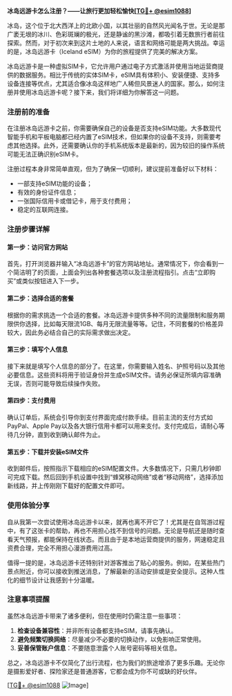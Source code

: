 **冰岛远游卡怎么注册？——让旅行更加轻松愉快[[TG💪+ @esim1088](https://t.me/s/esim1088)]**

冰岛，这个位于北大西洋上的北欧小国，以其壮丽的自然风光闻名于世。无论是那广袤无垠的冰川、色彩斑斓的极光，还是静谧的黑沙滩，都吸引着无数旅行者前往探索。然而，对于初次来到这片土地的人来说，语言和网络可能是两大挑战。幸运的是，冰岛远游卡（Iceland eSIM）为你的旅程提供了完美的解决方案。

冰岛远游卡是一种虚拟SIM卡，它允许用户通过电子方式激活并使用当地运营商提供的数据服务。相比于传统的实体SIM卡，eSIM具有体积小、安装便捷、支持多设备连接等优点，尤其适合像冰岛这样地广人稀但风景迷人的国家。那么，如何注册并使用冰岛远游卡呢？接下来，我们将详细为你解答这一问题。

### 注册前的准备

在注册冰岛远游卡之前，你需要确保自己的设备是否支持eSIM功能。大多数现代智能手机和平板电脑都已经内置了eSIM技术，但如果你的设备不支持，则需要考虑其他选择。此外，还需要确认你的手机系统版本是最新的，因为较旧的操作系统可能无法正确识别eSIM卡。

注册过程本身非常简单直观，但为了确保一切顺利，建议提前准备好以下材料：
- 一部支持eSIM功能的设备；
- 有效的身份证件信息；
- 一张国际信用卡或借记卡，用于支付费用；
- 稳定的互联网连接。

### 注册步骤详解

#### 第一步：访问官方网站

首先，打开浏览器并输入“冰岛远游卡”的官方网站地址。通常情况下，你会看到一个简洁明了的页面，上面会列出各种套餐选项以及注册流程指引。点击“立即购买”或类似按钮进入下一步。

#### 第二步：选择合适的套餐

根据你的需求挑选一个合适的套餐。冰岛远游卡提供多种不同的流量限制和服务期限供你选择，比如每天限流1GB、每月无限流量等等。记住，不同套餐的价格差异较大，因此务必结合自己的实际需求做出决定。

#### 第三步：填写个人信息

接下来就是填写个人信息的部分了。在这里，你需要输入姓名、护照号码以及其他必要信息。这些资料将用于验证身份并生成eSIM文件。请务必保证所填内容准确无误，否则可能导致后续操作失败。

#### 第四步：支付费用

确认订单后，系统会引导你到支付界面完成付款手续。目前主流的支付方式如PayPal、Apple Pay以及各大银行信用卡都可以用来支付。支付完成后，请耐心等待几分钟，直到收到确认邮件为止。

#### 第五步：下载并安装eSIM文件

收到邮件后，按照指示下载相应的eSIM配置文件。大多数情况下，只需几秒钟即可完成下载。然后回到手机设置中找到“蜂窝移动网络”或者“移动网络”，选择添加新线路，并上传刚刚下载好的配置文件即可。

### 使用体验分享

自从我第一次尝试使用冰岛远游卡以来，就再也离不开它了！尤其是在自驾游过程中，有了这张卡的帮助，再也不用担心找不到信号的问题。无论是导航还是随时查看天气预报，都能保持在线状态。而且由于是本地运营商提供的服务，网速稳定且资费合理，完全不用担心漫游费用过高。

值得一提的是，冰岛远游卡还特别针对游客推出了贴心的服务。例如，在某些热门景点附近，你可以接收到推送消息，了解最新的活动安排或是安全提示。这种人性化的细节设计让我感到十分温暖。

### 注意事项提醒

虽然冰岛远游卡带来了诸多便利，但在使用时仍需注意一些事项：
1. **检查设备兼容性**：并非所有设备都支持eSIM，请事先确认。
2. **避免频繁切换网络**：尽量减少不必要的切换动作，以免影响正常使用。
3. **妥善保管账户信息**：不要随意泄露个人账号密码等相关信息。

总之，冰岛远游卡不仅简化了出行流程，也为我们的旅途增添了更多乐趣。无论你是摄影爱好者、探险家还是普通游客，它都会成为你不可或缺的好伙伴。

[[TG💪+ @esim1088](https://t.me/s/esim1088) ![Image](https://i.postimg.cc/4NQfJmqS/Snipaste-2025-05-13-00-14-12.png)]